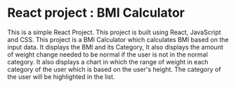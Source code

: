 # React project : BMI Calculator

This is a simple React Project. This project is built using React, JavaScript and CSS. This project is a BMI Calculator which calculates BMI based on the input data. It displays the BMI and its Category, It also displays the amount of weight change needed to be normal if the user is not in the normal category. It also displays a chart in which the range of weight in each category of the user which is based on the user's height. The category of the user will be highlighted in the list.